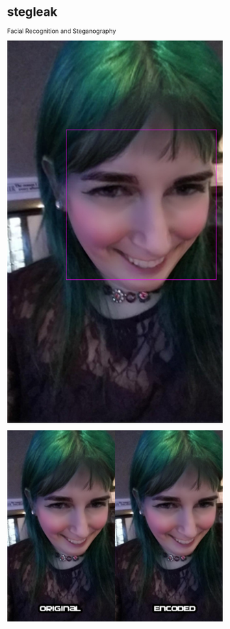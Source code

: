 # stegleak
Facial Recognition and Steganography

![Before & After](/face_debug.png)


![Before & After](/normal_encoded.png)

